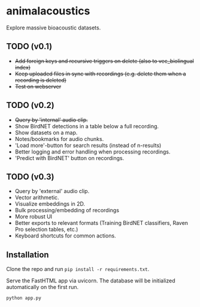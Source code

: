 # animalacoustics
Explore massive bioacoustic datasets.

## TODO (v0.1)

- ~~Add foreign keys and recursive triggers on delete (also to vec_biolingual index)~~
- ~~Keep uploaded files in sync with recordings (e.g. delete them when a recording is deleted)~~
- ~~Test on webserver~~

## TODO (v0.2)

- ~~Query by 'internal' audio clip.~~
- Show BirdNET detections in a table below a full recording.
- Show datasets on a map.
- Notes/bookmarks for audio chunks.
- 'Load more'-button for search results (instead of n-results)
- Better logging and error handling when processing recordings.
- 'Predict with BirdNET' button on recordings.

## TODO (v0.3)

- Query by 'external' audio clip.
- Vector arithmetic.
- Visualize embeddings in 2D.
- Bulk processing/embedding of recordings
- More robust UI
- Better exports to relevant formats (Training BirdNET classifiers, Raven Pro selection tables, etc.)
- Keyboard shortcuts for common actions.

## Installation

Clone the repo and run `pip install -r requirements.txt`.

Serve the FastHTML app via uvicorn. The database will be initialized automatically on the first run.

```bash
python app.py
```